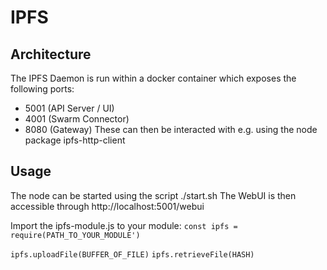 # IPFS
## Architecture
The IPFS Daemon is run within a docker container which exposes the following ports:
* 5001 (API Server / UI)
* 4001 (Swarm Connector)
* 8080 (Gateway)
These can then be interacted with e.g. using the node package ipfs-http-client
 ## Usage
 The node can be started using the script ./start.sh
 The WebUI is then accessible through  http://localhost:5001/webui

 Import the ipfs-module.js to your module:
 `const ipfs = require(PATH_TO_YOUR_MODULE')`

 `ipfs.uploadFile(BUFFER_OF_FILE)`
 `ipfs.retrieveFile(HASH)`